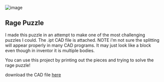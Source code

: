 ![image](https://github.com/user-attachments/assets/721986fc-090f-4130-b581-04223fa9be1f)




## Rage Puzzle
I made this puzzle in an attempt to make one of the most challenging puzzles I could. The .ipt CAD file is attached. NOTE i'm not sure the splitting will appear properly in many CAD programs. It may just look like a block even though in inventor it is multiple bodies.


You can use this project by printing out the pieces and trying to solve the rage puzzle!

download the CAD file [here](https://github.com/itskme/rage-puzzle/blob/main/rage-puzzle.stl)

